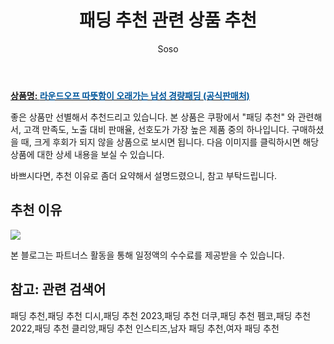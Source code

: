 ﻿---
layout: post
title:  "패딩 추천 관련 상품 추천"
author: Soso
categories: [ 패션의류 ]
tags: [패딩 추천,패딩 추천 디시,패딩 추천 2023,패딩 추천 더쿠,패딩 추천 펨코,패딩 추천 2022,패딩 추천 클리앙,패딩 추천 인스티즈,남자 패딩 추천,여자 패딩 추천]
image: https://ads-partners.coupang.com/image1/ENaun5c77DXX--odEN7UqBdmneXcRnOihs4Foknsi_7l-ess86ugwycFSpfIA0mHXZzKERCU5cjM_ZH_fsxCz-DONb5E9aC14kdGU2t8h3RhaGtx0AQrSPjMgA-a3vbLAlmv6J9L5Rnk_n3ujZxt4G-D7HQjulDDXCq8iLALHFm3WbmyGNWzw-UftdqR8gTpaugvziNuq6_JpYUH_MLlwPCNTQhgRY2aA-j7nrYRy1oihPQ4Rv_n3Q2BJa3SjAdaFqj3cMj0Wi6ohdQFjhNoPaf8o6c9tXX0PMMliGS8XqnhMvVsFg== 
description: "쿠팡에서 패딩 추천 관련 상품으로 가장 고객 선호도가 높은 제품 중 하나입니다."
---

<a href="https://link.coupang.com/re/AFFSDP?lptag=AF5673682&pageKey=7708822770&itemId=20658730341&vendorItemId=87731560264&traceid=V0-153-4dc430e6c77007c0&clickBeacon=n2OE6QqlD07UnpOXLLKQo%2FkNzRlMgZAO5HbLsWXA%2BeYsdcwsgiP5Rl1uDcDDaeM4MWMMCswNKNoAyTRrKc%2FRDqn92jdaZoh6yAl89GbTyM99sy9Oj18sbb6Vh1yBQVGMEt5DTtz6LeyD0OIp5VRt1V4tgKIyDZbtmdvFr7nnSVI5nOSBYkfULQ2%2BjlEIZCTri7EARjZA5DfHOD%2BQsPSsbg6vNAXUKU3blbpIhPIHpZV6aJ8iuRjlG1cR5WUQOpLSwDfiRgRw0p9QnfcTitQdmqOaDX%2FuVFDdhhRTIlvyXXYFoaopliz%2BkoSm5oOWKmtpvATJn02za7xDls6E1cl9LD75JdgvuRK%2F5gPZ8HuKL8kl7vxTBaSzPY%2FFil%2FOv5CGsoeC5u8PFWXFw3jrvhjkAxrcrG1nHv5kCzSfxfkjEjUJ5y%2F0FKeDKXpAB1QUXV3BWBfAQaNJ6amDvNs4D5%2B3ocXttX9cMLKwB479qm7hBQ60RhVPzCqcuZUGCEWDeTfZEbWCDZYQg467V1RhfsunVCywV4wboS3XDCVj3jXBVfKTMMq3SOlny4O0UbKLRQO%2BUaDQRVU5GRynZ%2FY46jAUzXwnCkeEfF0zAxQlmXIgzAqf92SiRGa6NgoMnHFOhblLBVXcf657hl1e6wt13fxvc5lkqXda%2FGaf%2FIkhzkbvTQL9eO%2B7L7ugbfxwCciJ3Qk38i7DkoNJEZRtBoq9zD55ST6ubL2uOfmtE6V23nKB7KnxRsu773ifWuVuH%2Be9Mha2ED7FmMk0PNc36YxaRcZQaWTM15xtrlCMqI45gBsJlwtmIrwlDIH2Ofz0cCpRDlEgiEO7DV4JQ6Ayf6dIlUVuTuN9hygymczqimK36bkQ0fo%3D&requestid=20231116174038840114212657&token=31850C%7CMIXED"><b>상품명: <font color='#01579B'>라운드오프 따뜻함이 오래가는 남성 경량패딩 (공식판매처)</font></b></a>

좋은 상품만 선별해서 추천드리고 있습니다.
본 상품은 쿠팡에서 "패딩 추천" 와 관련해서, 고객 만족도, 노출 대비 판매율, 선호도가 가장 높은 제품 중의 하나입니다.
구매하셨을 때, 크게 후회가 되지 않을 상품으로 보시면 됩니다. 
다음 이미지를 클릭하시면 해당 상품에 대한 상세 내용을 보실 수 있습니다.

바쁘시다면, 추천 이유로 좀더 요약해서 설명드렸으니, 참고 부탁드립니다.

## 추천 이유 

<a href="https://link.coupang.com/re/AFFSDP?lptag=AF5673682&pageKey=7708822770&itemId=20658730341&vendorItemId=87731560264&traceid=V0-153-4dc430e6c77007c0&clickBeacon=n2OE6QqlD07UnpOXLLKQo%2FkNzRlMgZAO5HbLsWXA%2BeYsdcwsgiP5Rl1uDcDDaeM4MWMMCswNKNoAyTRrKc%2FRDqn92jdaZoh6yAl89GbTyM99sy9Oj18sbb6Vh1yBQVGMEt5DTtz6LeyD0OIp5VRt1V4tgKIyDZbtmdvFr7nnSVI5nOSBYkfULQ2%2BjlEIZCTri7EARjZA5DfHOD%2BQsPSsbg6vNAXUKU3blbpIhPIHpZV6aJ8iuRjlG1cR5WUQOpLSwDfiRgRw0p9QnfcTitQdmqOaDX%2FuVFDdhhRTIlvyXXYFoaopliz%2BkoSm5oOWKmtpvATJn02za7xDls6E1cl9LD75JdgvuRK%2F5gPZ8HuKL8kl7vxTBaSzPY%2FFil%2FOv5CGsoeC5u8PFWXFw3jrvhjkAxrcrG1nHv5kCzSfxfkjEjUJ5y%2F0FKeDKXpAB1QUXV3BWBfAQaNJ6amDvNs4D5%2B3ocXttX9cMLKwB479qm7hBQ60RhVPzCqcuZUGCEWDeTfZEbWCDZYQg467V1RhfsunVCywV4wboS3XDCVj3jXBVfKTMMq3SOlny4O0UbKLRQO%2BUaDQRVU5GRynZ%2FY46jAUzXwnCkeEfF0zAxQlmXIgzAqf92SiRGa6NgoMnHFOhblLBVXcf657hl1e6wt13fxvc5lkqXda%2FGaf%2FIkhzkbvTQL9eO%2B7L7ugbfxwCciJ3Qk38i7DkoNJEZRtBoq9zD55ST6ubL2uOfmtE6V23nKB7KnxRsu773ifWuVuH%2Be9Mha2ED7FmMk0PNc36YxaRcZQaWTM15xtrlCMqI45gBsJlwtmIrwlDIH2Ofz0cCpRDlEgiEO7DV4JQ6Ayf6dIlUVuTuN9hygymczqimK36bkQ0fo%3D&requestid=20231116174038840114212657&token=31850C%7CMIXED"><img src="https://thumbnail9.coupangcdn.com/thumbnails/remote/q89/image/vendor_inventory/5b0a/e5b3e366f6172c26b9f0fb213de6af3affc8ad61007870aeccbb7d1b8c75.png"></a> 

본 블로그는 파트너스 활동을 통해 일정액의 수수료를 제공받을 수 있습니다.

## 참고: 관련 검색어    
패딩 추천,패딩 추천 디시,패딩 추천 2023,패딩 추천 더쿠,패딩 추천 펨코,패딩 추천 2022,패딩 추천 클리앙,패딩 추천 인스티즈,남자 패딩 추천,여자 패딩 추천